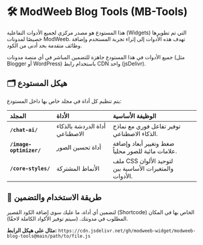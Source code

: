 # 🛠️ ModWeeb Blog Tools (MB-Tools)

هذا المستودع هو مصدر مركزي لجميع الأدوات التفاعلية (Widgets) التي تم تطويرها خصيصًا لمدونات ModWeeb. تهدف هذه الأدوات إلى إثراء تجربة المستخدم وإضافة وظائف متقدمة بحد أدنى من الكود.

جميع الأدوات في هذا المستودع جاهزة للتضمين المباشر في أي منصة مدونات (مثل Blogger أو WordPress) باستخدام رابط CDN واحد (jsDelivr).

## 🗂️ هيكل المستودع

يتم تنظيم كل أداة في مجلد خاص بها داخل المستودع:

| المجلد | الأداة | الوظيفة الأساسية |
| :--- | :--- | :--- |
| **`/chat-ai/`** | أداة الدردشة بالذكاء الاصطناعي | توفير تفاعل فوري مع نماذج الذكاء الاصطناعي. |
| **`/image-optimizer/`** | أداة تحسين الصور | ضغط وتغيير أبعاد وإضافة علامات مائية للصور محلياً. |
| **`/core-styles/`** | الأنماط المشتركة | ملف CSS لتوحيد الألوان والمتغيرات الأساسية بين الأدوات. |

## 🔗 طريقة الاستخدام والتضمين

لتضمين أي أداة، ما عليك سوى إضافة الكود القصير (Shortcode) الخاص بها في المكان المطلوب في مدونتك. (سيتم توفير الأكواد الكاملة لاحقًا).

**مثال على هيكل الرابط:**
`https://cdn.jsdelivr.net/gh/modweeb-widget/modweeb-blog-tools@main/path/to/file.js`
